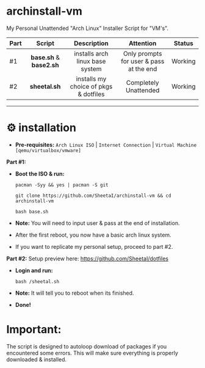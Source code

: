 # archinstall-vm
My Personal Unattended "Arch Linux" Installer Script for "VM's".



| Part | Script | Description | Attention | Status |
:-- | :--: | :--: | :--: | :--: |
#1 | **base.sh** & **base2.sh** | installs arch linux base system  | Only prompts for user & pass at the end | Working |
#2 | **sheetal.sh** | installs my choice of pkgs & dotfiles | Completely Unattended | Working |

 ---
# ⚙️ installation

 - **Pre-requisites:**
`Arch Linux ISO` | `Internet Connection` | `Virtual Machine [qemu/virtualbox/vmware]` 

**Part #1:** 
 - **Boot the ISO & run:**

    `pacman -Syy && yes | pacman -S git`

    `git clone https://github.com/SheetaI/archinstall-vm && cd archinstall-vm`
    
    `bash base.sh`
    
 - **Note:** You will need to input user & pass at the end of installation.
  
 - After the first reboot, you now have a basic arch linux system.

 - If you want to replicate my personal setup, proceed to part #2.
    
**Part #2:** Setup preview here: https://github.com/SheetaI/dotfiles

 - **Login and run:**
 
    `bash /sheetal.sh`
 
 - **Note:** It will tell you to reboot when its finished.   
 
 - **Done!**
 
# Important:
 The script is designed to autoloop download of packages if you encountered some errors. This will make sure everything is properly downloaded & installed.
 
